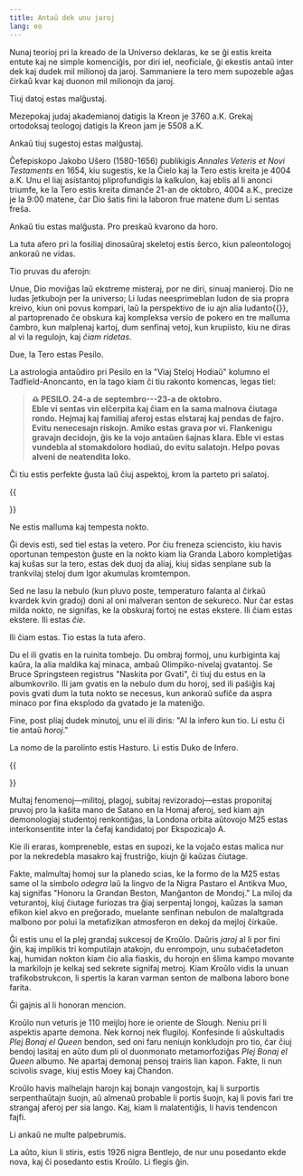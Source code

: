 ```yaml
---
title: Antaŭ dek unu jaroj
lang: eo
---
```


Nunaj teorioj pri la kreado de la Universo deklaras, ke se ĝi estis kreita entute kaj ne simple komenciĝis, por diri iel, neoficiale, ĝi ekestis antaŭ inter dek kaj dudek mil milionoj da jaroj. Sammaniere la tero mem supozeble aĝas ĉirkaŭ kvar kaj duonon mil milionojn da jaroj.

Tiuj datoj estas malĝustaj.

Mezepokaj judaj akademianoj datigis la Kreon je 3760 a.K. Grekaj ortodoksaj teologoj datigis la Kreon jam je 5508 a.K.

Ankaŭ tiuj sugestoj estas malĝustaj.

Ĉefepiskopo Jakobo Uŝero (1580-1656) publikigis *Annales Veteris et Novi Testaments* en 1654, kiu sugestis, ke la Ĉielo kaj la Tero estis kreita je 4004 a.K. Unu el liaj asistantoj pliprofundigis la kalkulon, kaj eblis al li anonci triumfe, ke la Tero estis kreita dimanĉe 21-an de oktobro, 4004 a.K., precize je la 9:00 matene, ĉar Dio ŝatis fini la laboron frue matene dum Li sentas freŝa.

Ankaŭ tiu estas malĝusta. Pro preskaŭ kvarono da horo.

La tuta afero pri la fosiliaj dinosaŭraj skeletoj estis ŝerco, kiun paleontologoj ankoraŭ ne vidas.

Tio pruvas du aferojn:

Unue, Dio moviĝas laŭ ekstreme misteraj, por ne diri, sinuaj manieroj. Dio ne ludas ĵetkubojn per la universo; Li ludas neesprimeblan ludon de sia propra kreivo, kiun oni povus kompari, laŭ la perspektivo de iu ajn alia ludanto{{<note text="t.e., ĉiuj">}}, al partoprenado ĉe obskura kaj kompleksa versio de pokero en tre malluma ĉambro, kun malplenaj kartoj, dum senfinaj vetoj, kun krupiisto, kiu ne diras al vi la regulojn, kaj *ĉiam ridetas*.

Due, la Tero estas Pesilo.

La astrologia antaŭdiro pri Pesilo en la "Viaj Steloj Hodiaŭ" kolumno el Tadfield-Anoncanto, en la tago kiam ĉi tiu rakonto komencas, legas tiel:

> **♎︎ PESILO. 24-a de septembro---23-a de oktobro.**  
> **Eble vi sentas vin elĉerpita kaj ĉiam en la sama malnova ĉiutaga rondo. Hejmaj kaj familiaj aferoj estas elstaraj kaj pendas de fajro. Evitu nenecesajn riskojn. Amiko estas grava por vi. Flankenigu gravajn decidojn, ĝis ke la vojo antaŭen ŝajnas klara. Eble vi estas vundebla al stomakdoloro hodiaŭ, do evitu salatojn. Helpo povas alveni de neatendita loko.**

Ĉi tiu estis perfekte ĝusta laŭ ĉiuj aspektoj, krom la parteto pri salatoj.

{{<div>}}

Ne estis malluma kaj tempesta nokto.

Ĝi devis esti, sed tiel estas la vetero. Por ĉiu freneza sciencisto, kiu havis oportunan tempeston ĝuste en la nokto kiam lia Granda Laboro kompletiĝas kaj kuŝas sur la tero, estas dek duoj da aliaj, kiuj sidas senplane sub la trankvilaj steloj dum Igor akumulas kromtempon.

Sed ne lasu la nebulo (kun pluvo poste, temperaturo falanta al ĉirkaŭ kvardek kvin gradoj) doni al oni malveran senton de sekureco. Nur ĉar estas milda nokto, ne signifas, ke la obskuraj fortoj ne estas ekstere. Ili ĉiam estas ekstere. Ili estas *ĉie*.

Ili ĉiam estas. Tio estas la tuta afero.

Du el ili gvatis en la ruinita tombejo. Du ombraj formoj, unu kurbiginta kaj kaŭra, la alia maldika kaj minaca, ambaŭ Olimpiko-nivelaj gvatantoj. Se Bruce Springsteen registrus "Naskita por Gvati", ĉi tiuj du estus en la albumkovrilo. Ili jam gvatis en la nebulo dum du horoj, sed ili paŝiĝis kaj povis gvati dum la tuta nokto se necesus, kun ankoraŭ sufiĉe da aspra minaco por fina eksplodo da gvatado je la mateniĝo.

Fine, post pliaj dudek minutoj, unu el ili diris: "Al la infero kun tio. Li estu ĉi tie antaŭ *horoj*."

La nomo de la parolinto estis Hasturo. Li estis Duko de Infero.

{{<div>}}

Multaj fenomenoj—militoj, plagoj, subitaj revizoradoj—estas proponitaj pruvoj pro la kaŝita mano de Satano en la Homaj aferoj, sed kiam ajn demonologiaj studentoj renkontiĝas, la Londona orbita aŭtovojo M25 estas interkonsentite inter la ĉefaj kandidatoj por Ekspozicaĵo A.

Kie ili eraras, kompreneble, estas en supozi, ke la vojaĉo estas malica nur por la nekredebla masakro kaj frustriĝo, kiujn ĝi kaŭzas ĉiutage.

Fakte, malmultaj homoj sur la planedo scias, ke la formo de la M25 estas same ol la simbolo *odegra* laŭ la lingvo de la Nigra Pastaro el Antikva Muo, kaj signifas "Honoru la Grandan Beston, Manĝanton de Mondoj." La miloj da veturantoj, kiuj ĉiutage furiozas tra ĝiaj serpentaj longoj, kaŭzas la saman efikon kiel akvo en preĝorado, muelante senfinan nebulon de malaltgrada malbono por polui la metafizikan atmosferon en dekoj da mejloj ĉirkaŭe.

Ĝi estis unu el la plej grandaj sukcesoj de Kroŭlo. Daŭris *jaroj* al li por fini ĝin, kaj implikis tri komputilajn atakojn, du enrompojn, unu subaĉetadeton kaj, humidan nokton kiam ĉio alia fiaskis, du horojn en ŝlima kampo movante la markilojn je kelkaj sed sekrete signifaj metroj. Kiam Kroŭlo vidis la unuan trafikobstrukcon, li spertis la karan varman senton de malbona laboro bone farita.

Ĝi gajnis al li honoran mencion.

Kroŭlo nun veturis je 110 meijloj hore ie oriente de Slough. Neniu pri li aspektis aparte demona. Nek kornoj nek flugiloj. Konfesinde li aŭskultadis _Plej Bonaj el Queen_ bendon, sed oni faru neniujn konkludojn pro tio, ĉar ĉiuj bendoj lasitaj en aŭto dum pli ol duonmonato metamorfoziĝas _Plej Bonaj el Queen_ albumo. Ne apartaj demonaj pensoj trairis lian kapon. Fakte, li nun scivolis svage, kiuj estis Moey kaj Chandon.

Kroŭlo havis malhelajn harojn kaj bonajn vangostojn, kaj li surportis serpenthaŭtajn ŝuojn, aŭ almenaŭ probable li portis ŝuojn, kaj li povis fari tre strangaj aferoj per sia lango. Kaj, kiam li malatentiĝis, li havis tendencon fajfi.

Li ankaŭ ne multe palpebrumis.

La aŭto, kiun li stiris, estis 1926 nigra Bentlejo, de nur unu posedanto ekde nova, kaj ĉi posedanto estis Kroŭlo. Li flegis ĝin.
